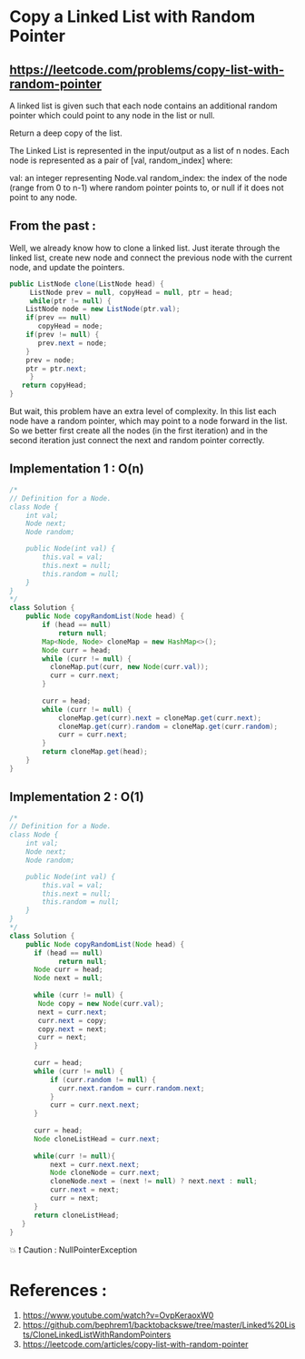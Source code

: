 # Copy a Linked List with Random Pointer
## https://leetcode.com/problems/copy-list-with-random-pointer

A linked list is given such that each node contains an additional random pointer which could point to any node in the list or null.

Return a deep copy of the list.

The Linked List is represented in the input/output as a list of n nodes. Each node is represented as a pair of [val, random_index] where:

val: an integer representing Node.val
random_index: the index of the node (range from 0 to n-1) where random pointer points to, or null if it does not point to any node.

## From the past :
Well, we already know how to clone a linked list. 
Just iterate through the linked list, create new node and connect the previous node with the current node, and update the pointers.

```java
public ListNode clone(ListNode head) {
     ListNode prev = null, copyHead = null, ptr = head;
     while(ptr != null) {
	ListNode node = new ListNode(ptr.val);
	if(prev == null) 
	   copyHead = node;
	if(prev != null) {
	   prev.next = node;
	}
	prev = node;
	ptr = ptr.next;
     }
   return copyHead;
}
```
But wait, this problem have an extra level of complexity. In this list each node have a random pointer, which may point to a node forward in the list.
So we better first create all the nodes (in the first iteration) and in the second iteration just connect the next and random pointer correctly.


## Implementation 1 : O(n)

```java
/*
// Definition for a Node.
class Node {
    int val;
    Node next;
    Node random;

    public Node(int val) {
        this.val = val;
        this.next = null;
        this.random = null;
    }
}
*/
class Solution {
    public Node copyRandomList(Node head) {
        if (head == null)
            return null;
        Map<Node, Node> cloneMap = new HashMap<>();
        Node curr = head;
        while (curr != null) {
          cloneMap.put(curr, new Node(curr.val));
          curr = curr.next;
        }
        
        curr = head;
        while (curr != null) {
            cloneMap.get(curr).next = cloneMap.get(curr.next);
            cloneMap.get(curr).random = cloneMap.get(curr.random);
            curr = curr.next;
        }
        return cloneMap.get(head);
    }
}

```

## Implementation 2 : O(1)

```java
/*
// Definition for a Node.
class Node {
    int val;
    Node next;
    Node random;

    public Node(int val) {
        this.val = val;
        this.next = null;
        this.random = null;
    }
}
*/
class Solution {
    public Node copyRandomList(Node head) {
      if (head == null)
            return null;
      Node curr = head;
      Node next = null;
        
      while (curr != null) {
       Node copy = new Node(curr.val);     
       next = curr.next;
       curr.next = copy;
       copy.next = next;
       curr = next;
      }
        
      curr = head;
      while (curr != null) {
          if (curr.random != null) { 
            curr.next.random = curr.random.next;
          }
          curr = curr.next.next;    
      }
        
      curr = head;
      Node cloneListHead = curr.next; 
        
      while(curr != null){
          next = curr.next.next;
          Node cloneNode = curr.next;
          cloneNode.next = (next != null) ? next.next : null;
          curr.next = next;
          curr = next;
      }  
      return cloneListHead;   
   }
}
```

💥 ❗️  Caution : NullPointerException

# References :
1. https://www.youtube.com/watch?v=OvpKeraoxW0
2. https://github.com/bephrem1/backtobackswe/tree/master/Linked%20Lists/CloneLinkedListWithRandomPointers
3. https://leetcode.com/articles/copy-list-with-random-pointer
